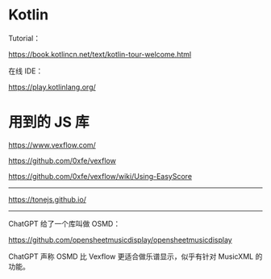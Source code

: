 # Kotlin

Tutorial：

https://book.kotlincn.net/text/kotlin-tour-welcome.html

在线 IDE：

https://play.kotlinlang.org/

# 用到的 JS 库

https://www.vexflow.com/

https://github.com/0xfe/vexflow

https://github.com/0xfe/vexflow/wiki/Using-EasyScore

---

https://tonejs.github.io/

---

ChatGPT 给了一个库叫做 OSMD：

https://github.com/opensheetmusicdisplay/opensheetmusicdisplay

ChatGPT 声称 OSMD 比 Vexflow 更适合做乐谱显示，似乎有针对 MusicXML 的功能。